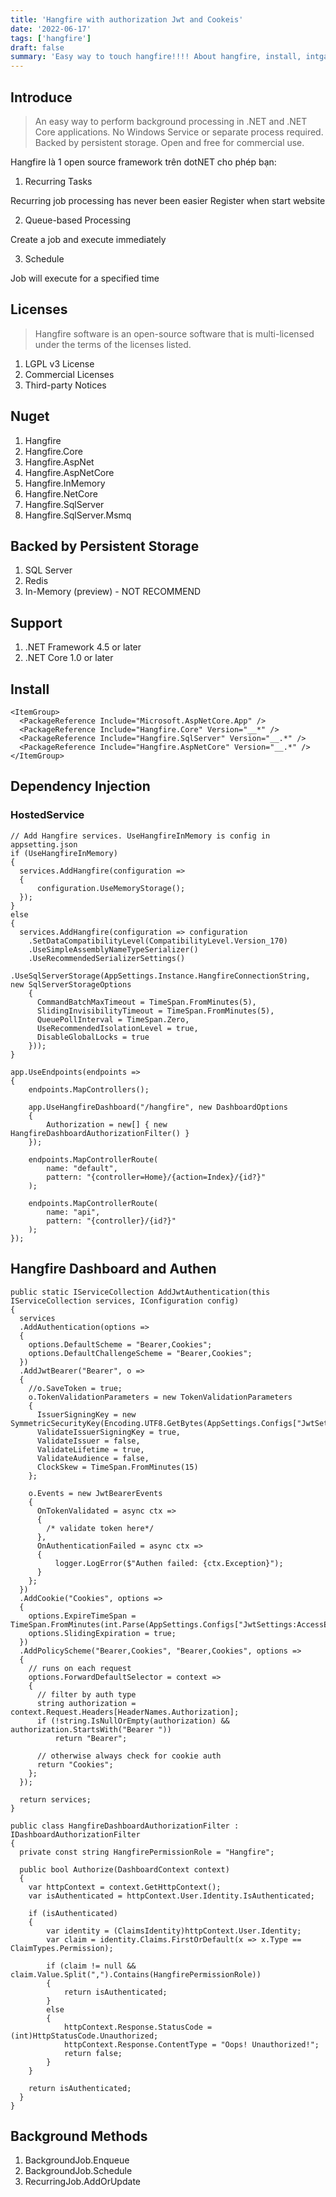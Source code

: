 ```yaml
---
title: 'Hangfire with authorization Jwt and Cookeis'
date: '2022-06-17'
tags: ['hangfire']
draft: false
summary: 'Easy way to touch hangfire!!!! About hangfire, install, intgate dashboard + authen'
---
```


## Introduce

> An easy way to perform background processing in .NET and .NET Core applications. No Windows Service or separate process required. Backed by persistent storage. Open and free for commercial use.

Hangfire là 1 open source framework trên dotNET cho phép bạn:

1. Recurring Tasks

Recurring job processing has never been easier
Register when start website

2. Queue-based Processing

Create a job and execute immediately

3. Schedule

Job will execute for a specified time

## Licenses

> Hangfire software is an open-source software that is multi-licensed under the terms of the licenses listed.

1. LGPL v3 License
2. Commercial Licenses
3. Third-party Notices

## Nuget

1. Hangfire
2. Hangfire.Core
3. Hangfire.AspNet
4. Hangfire.AspNetCore
5. Hangfire.InMemory
6. Hangfire.NetCore
7. Hangfire.SqlServer
8. Hangfire.SqlServer.Msmq

## Backed by Persistent Storage

1. SQL Server
2. Redis
3. In-Memory (preview) - NOT RECOMMEND

## Support

1. .NET Framework 4.5 or later
2. .NET Core 1.0 or later

## Install

```
<ItemGroup>
  <PackageReference Include="Microsoft.AspNetCore.App" />
  <PackageReference Include="Hangfire.Core" Version="__*" />
  <PackageReference Include="Hangfire.SqlServer" Version="__.*" />
  <PackageReference Include="Hangfire.AspNetCore" Version="__.*" />
</ItemGroup>
```

## Dependency Injection
### HostedService
```
// Add Hangfire services. UseHangfireInMemory is config in appsetting.json
if (UseHangfireInMemory)
{
  services.AddHangfire(configuration =>
  {
      configuration.UseMemoryStorage();
  });
}
else
{
  services.AddHangfire(configuration => configuration
    .SetDataCompatibilityLevel(CompatibilityLevel.Version_170)
    .UseSimpleAssemblyNameTypeSerializer()
    .UseRecommendedSerializerSettings()
    .UseSqlServerStorage(AppSettings.Instance.HangfireConnectionString, new SqlServerStorageOptions
    {
      CommandBatchMaxTimeout = TimeSpan.FromMinutes(5),
      SlidingInvisibilityTimeout = TimeSpan.FromMinutes(5),
      QueuePollInterval = TimeSpan.Zero,
      UseRecommendedIsolationLevel = true,
      DisableGlobalLocks = true
    }));
}
```

```
app.UseEndpoints(endpoints =>
{
    endpoints.MapControllers();

    app.UseHangfireDashboard("/hangfire", new DashboardOptions
    {
        Authorization = new[] { new HangfireDashboardAuthorizationFilter() }
    });

    endpoints.MapControllerRoute(
        name: "default",
        pattern: "{controller=Home}/{action=Index}/{id?}"
    );

    endpoints.MapControllerRoute(
        name: "api",
        pattern: "{controller}/{id?}"
    );
});
```

## Hangfire Dashboard and Authen
```
public static IServiceCollection AddJwtAuthentication(this IServiceCollection services, IConfiguration config)
{
  services
  .AddAuthentication(options =>
  {
    options.DefaultScheme = "Bearer,Cookies";
    options.DefaultChallengeScheme = "Bearer,Cookies";
  })
  .AddJwtBearer("Bearer", o =>
  {
    //o.SaveToken = true;
    o.TokenValidationParameters = new TokenValidationParameters
    {
      IssuerSigningKey = new SymmetricSecurityKey(Encoding.UTF8.GetBytes(AppSettings.Configs["JwtSettings:Key"])),
      ValidateIssuerSigningKey = true,
      ValidateIssuer = false,
      ValidateLifetime = true,
      ValidateAudience = false,
      ClockSkew = TimeSpan.FromMinutes(15)
    };

    o.Events = new JwtBearerEvents
    {
      OnTokenValidated = async ctx =>
      {
        /* validate token here*/
      },
      OnAuthenticationFailed = async ctx =>
      {
          logger.LogError($"Authen failed: {ctx.Exception}");
      }
    };
  })
  .AddCookie("Cookies", options =>
  {
    options.ExpireTimeSpan = TimeSpan.FromMinutes(int.Parse(AppSettings.Configs["JwtSettings:AccessExpireMinutes"]));
    options.SlidingExpiration = true;
  })
  .AddPolicyScheme("Bearer,Cookies", "Bearer,Cookies", options =>
  {
    // runs on each request
    options.ForwardDefaultSelector = context =>
    {
      // filter by auth type
      string authorization = context.Request.Headers[HeaderNames.Authorization];
      if (!string.IsNullOrEmpty(authorization) && authorization.StartsWith("Bearer "))
          return "Bearer";

      // otherwise always check for cookie auth
      return "Cookies";
    };
  });

  return services;
}

```

```
public class HangfireDashboardAuthorizationFilter : IDashboardAuthorizationFilter
{
  private const string HangfirePermissionRole = "Hangfire";

  public bool Authorize(DashboardContext context)
  {
    var httpContext = context.GetHttpContext();
    var isAuthenticated = httpContext.User.Identity.IsAuthenticated;

    if (isAuthenticated)
    {
        var identity = (ClaimsIdentity)httpContext.User.Identity;
        var claim = identity.Claims.FirstOrDefault(x => x.Type == ClaimTypes.Permission);

        if (claim != null && claim.Value.Split(",").Contains(HangfirePermissionRole))
        {
            return isAuthenticated;
        }
        else
        {
            httpContext.Response.StatusCode = (int)HttpStatusCode.Unauthorized;
            httpContext.Response.ContentType = "Oops! Unauthorized!";
            return false;
        }
    }

    return isAuthenticated;
  }
}
```

## Background Methods

1. BackgroundJob.Enqueue
2. BackgroundJob.Schedule
3. RecurringJob.AddOrUpdate

